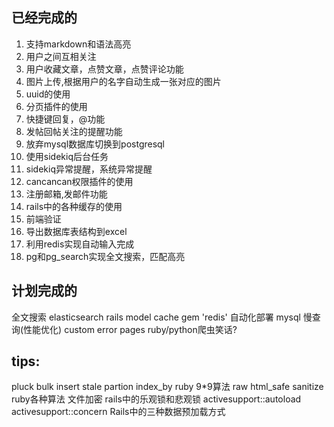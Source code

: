 ## 已经完成的

1. 支持markdown和语法高亮
2. 用户之间互相关注
3. 用户收藏文章，点赞文章，点赞评论功能
3. 图片上传,根据用户的名字自动生成一张对应的图片
4. uuid的使用
5. 分页插件的使用
6. 快捷键回复，@功能
7. 发帖回帖关注的提醒功能
8. 放弃mysql数据库切换到postgresql
9. 使用sidekiq后台任务
10. sidekiq异常提醒，系统异常提醒
10. cancancan权限插件的使用
11. 注册邮箱,发邮件功能
12. rails中的各种缓存的使用
13. 前端验证
14. 导出数据库表结构到excel
15. 利用redis实现自动输入完成
16. pg和pg_search实现全文搜索，匹配高亮


## 计划完成的
全文搜索 elasticsearch
rails model cache
gem 'redis'
自动化部署
mysql 慢查询(性能优化)
custom error pages
ruby/python爬虫笑话?

## tips:
pluck
bulk insert
stale
partion
index_by
ruby 9*9算法
raw html_safe sanitize
ruby各种算法
文件加密
rails中的乐观锁和悲观锁
activesupport::autoload
activesupport::concern
Rails中的三种数据预加载方式